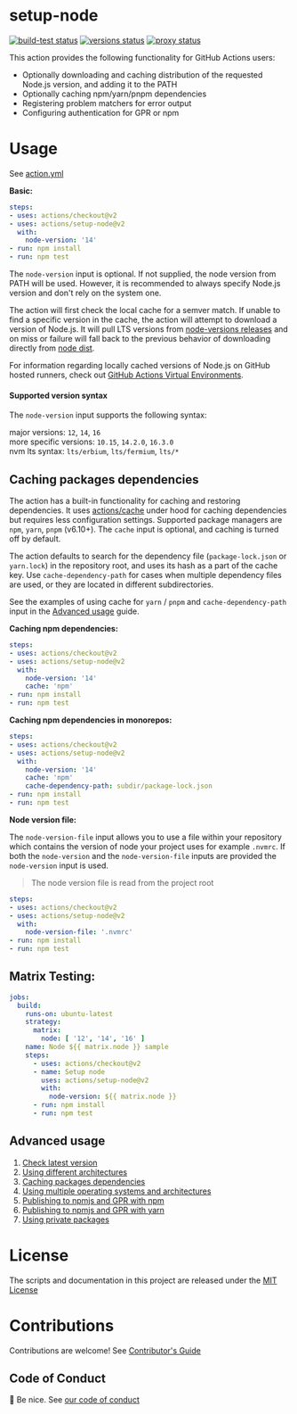 # setup-node


<p align="left">
  <a href="https://github.com/actions/setup-node/actions?query=workflow%3Abuild-test"><img alt="build-test status" src="https://github.com/actions/setup-node/workflows/build-test/badge.svg"></a> <a href="https://github.com/actions/setup-node/actions?query=workflow%3Aversions"><img alt="versions status" src="https://github.com/actions/setup-node/workflows/versions/badge.svg"></a> <a href="https://github.com/actions/setup-node/actions?query=workflow%3Aproxy"><img alt="proxy status" src="https://github.com/actions/setup-node/workflows/proxy/badge.svg"></a> 
</p>

This action provides the following functionality for GitHub Actions users:

- Optionally downloading and caching distribution of the requested Node.js version, and adding it to the PATH
- Optionally caching npm/yarn/pnpm dependencies
- Registering problem matchers for error output
- Configuring authentication for GPR or npm

# Usage

See [action.yml](action.yml)

**Basic:**
```yaml
steps:
- uses: actions/checkout@v2
- uses: actions/setup-node@v2
  with:
    node-version: '14'
- run: npm install
- run: npm test
```

The `node-version` input is optional. If not supplied, the node version from PATH will be used. However, it is recommended to always specify Node.js version and don't rely on the system one.  

The action will first check the local cache for a semver match. If unable to find a specific version in the cache, the action will attempt to download a version of Node.js. It will pull LTS versions from [node-versions releases](https://github.com/actions/node-versions/releases) and on miss or failure will fall back to the previous behavior of downloading directly from [node dist](https://nodejs.org/dist/).

For information regarding locally cached versions of Node.js on GitHub hosted runners, check out [GitHub Actions Virtual Environments](https://github.com/actions/virtual-environments).

#### Supported version syntax
The `node-version` input supports the following syntax:

major versions: `12`, `14`, `16`  
more specific versions: `10.15`, `14.2.0`, `16.3.0`  
nvm lts syntax: `lts/erbium`, `lts/fermium`, `lts/*`  

## Caching packages dependencies

The action has a built-in functionality for caching and restoring dependencies. It uses [actions/cache](https://github.com/actions/cache) under hood for caching dependencies but requires less configuration settings. Supported package managers are `npm`, `yarn`, `pnpm` (v6.10+). The `cache` input is optional, and caching is turned off by default.

The action defaults to search for the dependency file (`package-lock.json` or `yarn.lock`) in the repository root, and uses its hash as a part of the cache key. Use `cache-dependency-path` for cases when multiple dependency files are used, or they are located in different subdirectories.

See the examples of using cache for `yarn` / `pnpm` and  `cache-dependency-path` input in the [Advanced usage](docs/advanced-usage.md#caching-packages-dependencies) guide.

**Caching npm dependencies:**
```yaml
steps:
- uses: actions/checkout@v2
- uses: actions/setup-node@v2
  with:
    node-version: '14'
    cache: 'npm'
- run: npm install
- run: npm test
```

**Caching npm dependencies in monorepos:**
```yaml
steps:
- uses: actions/checkout@v2
- uses: actions/setup-node@v2
  with:
    node-version: '14'
    cache: 'npm'
    cache-dependency-path: subdir/package-lock.json
- run: npm install
- run: npm test
```

**Node version file:**

The `node-version-file` input allows you to use a file within your repository which contains the version of node your project uses for example `.nvmrc`. If both the `node-version` and the `node-version-file` inputs are provided the `node-version` input is used.
> The node version file is read from the project root

```yaml
steps:
- uses: actions/checkout@v2
- uses: actions/setup-node@v2
  with:
    node-version-file: '.nvmrc'
- run: npm install
- run: npm test
```

## Matrix Testing:
```yaml
jobs:
  build:
    runs-on: ubuntu-latest
    strategy:
      matrix:
        node: [ '12', '14', '16' ]
    name: Node ${{ matrix.node }} sample
    steps:
      - uses: actions/checkout@v2
      - name: Setup node
        uses: actions/setup-node@v2
        with:
          node-version: ${{ matrix.node }}
      - run: npm install
      - run: npm test
```
## Advanced usage

1. [Check latest version](docs/advanced-usage.md#check-latest-version)
2. [Using different architectures](docs/advanced-usage.md#architecture)
3. [Caching packages dependencies](docs/advanced-usage.md#caching-packages-dependencies)
4. [Using multiple operating systems and architectures](docs/advanced-usage.md#multiple-operating-systems-and-architectures)
5. [Publishing to npmjs and GPR with npm](docs/advanced-usage.md#publish-to-npmjs-and-gpr-with-npm)
6. [Publishing to npmjs and GPR with yarn](docs/advanced-usage.md#publish-to-npmjs-and-gpr-with-yarn)
7. [Using private packages](docs/advanced-usage.md#use-private-packages)

# License

The scripts and documentation in this project are released under the [MIT License](LICENSE)

# Contributions

Contributions are welcome!  See [Contributor's Guide](docs/contributors.md)

## Code of Conduct

:wave: Be nice.  See [our code of conduct](CONDUCT)
